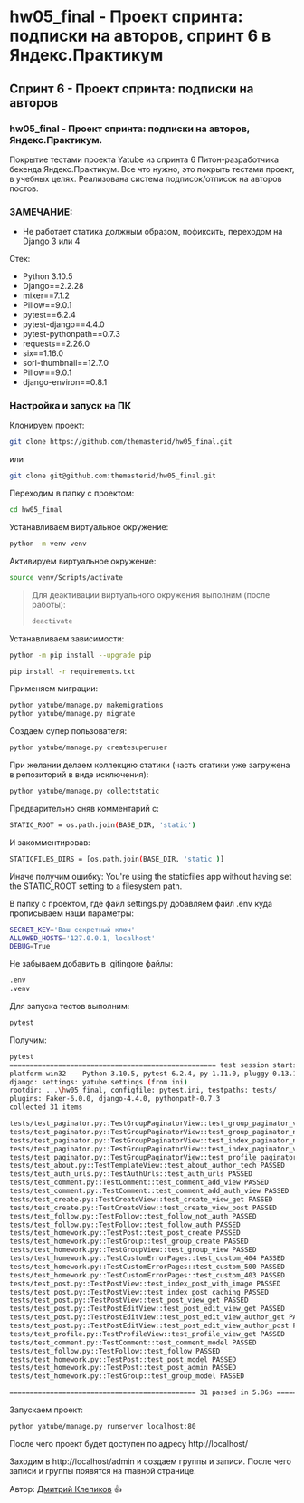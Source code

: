 # hw05_final - Проект спринта: подписки на авторов, спринт 6 в Яндекс.Практикум

## Спринт 6 - Проект спринта: подписки на авторов

### hw05_final - Проект спринта: подписки на авторов, Яндекс.Практикум.

Покрытие тестами проекта Yatube из спринта 6 Питон-разработчика бекенда Яндекс.Практикум. Все что нужно, это покрыть тестами проект, в учебных целях. Реализована система подписок/отписок на авторов постов.

### ЗАМЕЧАНИЕ:
* Не работает статика должным образом, пофиксить, переходом на Django 3 или 4

Стек:

- Python 3.10.5
- Django==2.2.28
- mixer==7.1.2
- Pillow==9.0.1
- pytest==6.2.4
- pytest-django==4.4.0
- pytest-pythonpath==0.7.3
- requests==2.26.0
- six==1.16.0
- sorl-thumbnail==12.7.0
- Pillow==9.0.1
- django-environ==0.8.1

### Настройка и запуск на ПК

Клонируем проект:

```bash
git clone https://github.com/themasterid/hw05_final.git
```

или

```bash
git clone git@github.com:themasterid/hw05_final.git
```

Переходим в папку с проектом:

```bash
cd hw05_final
```

Устанавливаем виртуальное окружение:

```bash
python -m venv venv
```

Активируем виртуальное окружение:

```bash
source venv/Scripts/activate
```

> Для деактивации виртуального окружения выполним (после работы):
> ```bash
> deactivate
> ```

Устанавливаем зависимости:

```bash
python -m pip install --upgrade pip
```
```bash
pip install -r requirements.txt
```

Применяем миграции:

```bash
python yatube/manage.py makemigrations
python yatube/manage.py migrate
```

Создаем супер пользователя:

```bash
python yatube/manage.py createsuperuser
```

При желании делаем коллекцию статики (часть статики уже загружена в репозиторий в виде исключения):

```bash
python yatube/manage.py collectstatic
```

Предварительно сняв комментарий с:
```bash
STATIC_ROOT = os.path.join(BASE_DIR, 'static')
```

И закомментировав: 
```bash
STATICFILES_DIRS = [os.path.join(BASE_DIR, 'static')]
```

Иначе получим ошибку: You're using the staticfiles app without having set the STATIC_ROOT setting to a filesystem path.

В папку с проектом, где файл settings.py добавляем файл .env куда прописываем наши параметры:

```bash
SECRET_KEY='Ваш секретный ключ'
ALLOWED_HOSTS='127.0.0.1, localhost'
DEBUG=True
```

Не забываем добавить в .gitingore файлы:

```bash
.env
.venv
```

Для запуска тестов выполним:

```bash
pytest
```

Получим:

```bash
pytest
=================================================== test session starts ===================================================
platform win32 -- Python 3.10.5, pytest-6.2.4, py-1.11.0, pluggy-0.13.1 -- ...\hw05_final\venv\Scripts\python.exe     
django: settings: yatube.settings (from ini)
rootdir: ...\hw05_final, configfile: pytest.ini, testpaths: tests/
plugins: Faker-6.0.0, django-4.4.0, pythonpath-0.7.3
collected 31 items

tests/test_paginator.py::TestGroupPaginatorView::test_group_paginator_view_get PASSED                                [  3%]
tests/test_paginator.py::TestGroupPaginatorView::test_group_paginator_not_in_context_view PASSED                     [  6%]
tests/test_paginator.py::TestGroupPaginatorView::test_index_paginator_not_in_view_context PASSED                     [  9%]
tests/test_paginator.py::TestGroupPaginatorView::test_index_paginator_view PASSED                                    [ 12%]
tests/test_paginator.py::TestGroupPaginatorView::test_profile_paginator_view PASSED                                  [ 16%]
tests/test_about.py::TestTemplateView::test_about_author_tech PASSED                                                 [ 19%] 
tests/test_auth_urls.py::TestAuthUrls::test_auth_urls PASSED                                                         [ 22%]
tests/test_comment.py::TestComment::test_comment_add_view PASSED                                                     [ 25%]
tests/test_comment.py::TestComment::test_comment_add_auth_view PASSED                                                [ 29%]
tests/test_create.py::TestCreateView::test_create_view_get PASSED                                                    [ 32%]
tests/test_create.py::TestCreateView::test_create_view_post PASSED                                                   [ 35%]
tests/test_follow.py::TestFollow::test_follow_not_auth PASSED                                                        [ 38%]
tests/test_follow.py::TestFollow::test_follow_auth PASSED                                                            [ 41%]
tests/test_homework.py::TestPost::test_post_create PASSED                                                            [ 45%]
tests/test_homework.py::TestGroup::test_group_create PASSED                                                          [ 48%]
tests/test_homework.py::TestGroupView::test_group_view PASSED                                                        [ 51%]
tests/test_homework.py::TestCustomErrorPages::test_custom_404 PASSED                                                 [ 54%]
tests/test_homework.py::TestCustomErrorPages::test_custom_500 PASSED                                                 [ 58%] 
tests/test_homework.py::TestCustomErrorPages::test_custom_403 PASSED                                                 [ 61%]
tests/test_post.py::TestPostView::test_index_post_with_image PASSED                                                  [ 64%]
tests/test_post.py::TestPostView::test_index_post_caching PASSED                                                     [ 67%]
tests/test_post.py::TestPostView::test_post_view_get PASSED                                                          [ 70%]
tests/test_post.py::TestPostEditView::test_post_edit_view_get PASSED                                                 [ 74%]
tests/test_post.py::TestPostEditView::test_post_edit_view_author_get PASSED                                          [ 77%]
tests/test_post.py::TestPostEditView::test_post_edit_view_author_post PASSED                                         [ 80%]
tests/test_profile.py::TestProfileView::test_profile_view_get PASSED                                                 [ 83%]
tests/test_comment.py::TestComment::test_comment_model PASSED                                                        [ 87%]
tests/test_follow.py::TestFollow::test_follow PASSED                                                                 [ 90%] 
tests/test_homework.py::TestPost::test_post_model PASSED                                                             [ 93%] 
tests/test_homework.py::TestPost::test_post_admin PASSED                                                             [ 96%] 
tests/test_homework.py::TestGroup::test_group_model PASSED                                                           [100%] 

============================================== 31 passed in 5.86s ==============================================
```

Запускаем проект:

```bash
python yatube/manage.py runserver localhost:80
```

После чего проект будет доступен по адресу http://localhost/

Заходим в http://localhost/admin и создаем группы и записи.
После чего записи и группы появятся на главной странице.

Автор: [Дмитрий Клепиков](https://github.com/themasterid) :+1:

